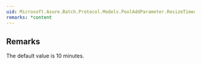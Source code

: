 ```yaml
---  
uid: Microsoft.Azure.Batch.Protocol.Models.PoolAddParameter.ResizeTimeout  
remarks: *content  
---  
```

  
## Remarks  
 The default value is 10 minutes.